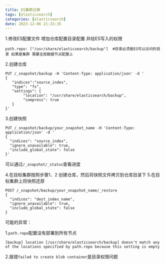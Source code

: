 ```yaml
---
title: ES集群迁移
tags: [elasticsearch]
categories: [elasticsearch]
date: 2023-12-06 21:33:35
---
```


1.修改ES配置文件  增加仓库配置目录配置 并给ES写入的权限
```
path.repo: ["/usr/share/elasticsearch/backup"]  #目录必须是ES可以访问的目录 如果是集群 需要全部数据节点配置上
```
2.创建仓库
```
PUT /_snapshot/backup -H 'Content-Type: application/json' -d '
{
   "indices":"source_index",
   "type": "fs",
   "settings": {
        "location": "/usr/share/elasticsearch/backup",
        "compress": true
   }
}'
```
3.创建快照
```
PUT /_snapshot/backup/your_snapshot_name -H 'Content-Type: application/json' -d '
{
  "indices": "source_index",
  "ignore_unavailable": true,
  "include_global_state": false
}'
```
可以通过```/_snapshot/_status```查看进度

4.在目标集群按照步骤1、2 创建仓库，然后将快照文件拷贝到仓库目录下
5.在目标集群上将快照还原
```
POST /_snapshot/backup/your_snapshot_name/_restore
{
  "indices": "dest_index_name",
  "ignore_unavailable": true,
  "include_global_state": false
}
```

可能的异常：

1.`path.repo`配置没有部署到所有节点

```[backup] location [/usr/share/elasticsearch/backup] doesn't match any of the locations specified by path.repo because this setting is empty```

2.报错`failed to create blob container`是目录权限问题
